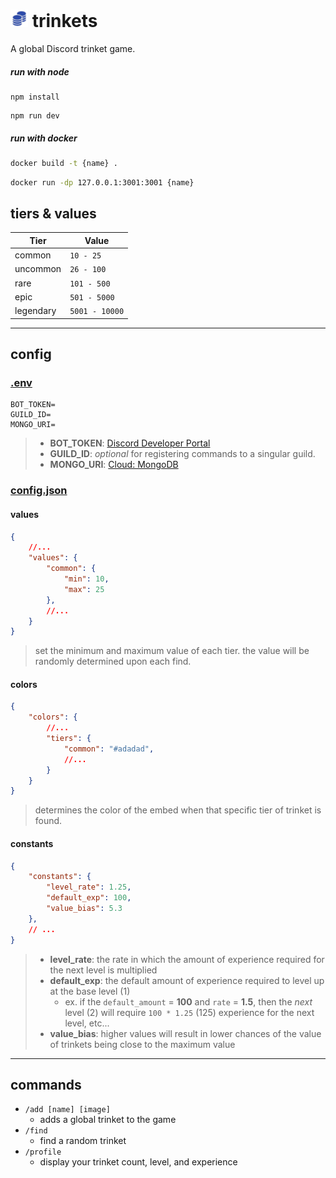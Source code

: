 # <img src="./public/trinkets.png" width="28px" alt="logo" /> trinkets

A global Discord trinket game.

##### run with node

```node
npm install
```

```node
npm run dev
```

##### run with docker

```bash
docker build -t {name} .
```

```bash
docker run -dp 127.0.0.1:3001:3001 {name}
```

## tiers & values

| Tier      | Value          |
| --------- | -------------- |
| common    | `10 - 25`      |
| uncommon  | `26 - 100`     |
| rare      | `101 - 500`    |
| epic      | `501 - 5000`   |
| legendary | `5001 - 10000` |

---

## config

### [.env](.env.example)

```env
BOT_TOKEN=
GUILD_ID=
MONGO_URI=
```

> - **BOT_TOKEN**: [Discord Developer Portal](https://discord.com/developers/applications)
> - **GUILD_ID**: *optional* for registering commands to a singular guild.
> - **MONGO_URI**: [Cloud: MongoDB](https://cloud.mongodb.com/)

### [config.json](config.json)

#### values

```json
{
    //...
    "values": {
        "common": {
            "min": 10,
            "max": 25
        },
        //...
    }
}
```

> set the minimum and maximum value of each tier. the value will be randomly determined upon each find.

#### colors

```json
{
    "colors": {
        //...
        "tiers": {
            "common": "#adadad",
            //...
        }
    }
}
```

> determines the color of the embed when that specific tier of trinket is found.

#### constants

```json
{
    "constants": {
        "level_rate": 1.25,
        "default_exp": 100,
        "value_bias": 5.3
    },
    // ...
}
```

> - **level_rate**: the rate in which the amount of experience required for the next level is multiplied
> - **default_exp**: the default amount of experience required to level up at the base level (1)
>   - ex. if the `default_amount` = **100** and `rate` = **1.5**, then the *next* level (2) will require `100 * 1.25` (125) experience for the next level, etc...
> - **value_bias**: higher values will result in lower chances of the value of trinkets being close to the maximum value

---

## commands

- `/add [name] [image]`
  - adds a global trinket to the game
- `/find`
  - find a random trinket
- `/profile`
  - display your trinket count, level, and experience
